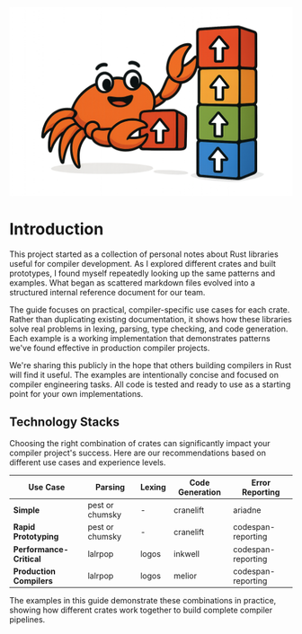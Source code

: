 <div align="center">
    <img src="logo.png" width="512" height="auto" alt="Compiler Crates Logo">
</div>

# Introduction

This project started as a collection of personal notes about Rust libraries useful for compiler development. As I explored different crates and built prototypes, I found myself repeatedly looking up the same patterns and examples. What began as scattered markdown files evolved into a structured internal reference document for our team.

The guide focuses on practical, compiler-specific use cases for each crate. Rather than duplicating existing documentation, it shows how these libraries solve real problems in lexing, parsing, type checking, and code generation. Each example is a working implementation that demonstrates patterns we've found effective in production compiler projects.

We're sharing this publicly in the hope that others building compilers in Rust will find it useful. The examples are intentionally concise and focused on compiler engineering tasks. All code is tested and ready to use as a starting point for your own implementations.

## Technology Stacks

Choosing the right combination of crates can significantly impact your compiler project's success. Here are our recommendations based on different use cases and experience levels.

| Use Case                 | Parsing         | Lexing | Code Generation | Error Reporting    |
| ------------------------ | --------------- | ------ | --------------- | ------------------ |
| **Simple**               | pest or chumsky | -      | cranelift       | ariadne            |
| **Rapid Prototyping**    | pest or chumsky | -      | cranelift       | codespan-reporting |
| **Performance-Critical** | lalrpop         | logos  | inkwell         | codespan-reporting |
| **Production Compilers** | lalrpop         | logos  | melior          | codespan-reporting |

The examples in this guide demonstrate these combinations in practice, showing how different crates work together to build complete compiler pipelines.
